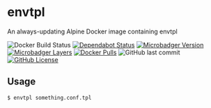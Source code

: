 # envtpl

An always-updating Alpine Docker image containing envtpl

![Docker Build Status](https://img.shields.io/docker/build/gofunky/envtpl.svg?maxAge=2592000)
[![Dependabot Status](https://api.dependabot.com/badges/status?host=github&repo=gofunky/envtpl)](https://dependabot.com)
[![Microbadger Version](https://images.microbadger.com/badges/version/gofunky/envtpl.svg)](https://microbadger.com/images/gofunky/envtpl "Docker Version")
[![Microbadger Layers](https://images.microbadger.com/badges/image/gofunky/envtpl.svg)](https://microbadger.com/images/gofunky/envtpl "Docker Layers")
[![Docker Pulls](https://img.shields.io/docker/pulls/gofunky/envtpl.svg)](https://hub.docker.com/r/gofunky/envtpl)
![GitHub last commit](https://img.shields.io/github/last-commit/gofunky/envtpl.svg)
[![GitHub License](https://img.shields.io/github/license/gofunky/envtpl.svg)](https://github.com/gofunky/envtpl/blob/master/LICENSE)

## Usage

```bash
$ envtpl something.conf.tpl
```
